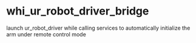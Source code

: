 # whi_ur_robot_driver_bridge
launch ur_robot_driver while calling services to automatically initialize the arm under remote control mode 
